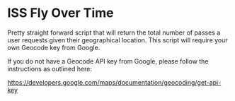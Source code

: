 # ISS Fly Over Time

Pretty straight forward script that will return the total number of passes a user requests given their geographical location. This script will require your own Geocode key from Google.

If you do not have a Geocode API key from Google, please follow the instructions as outlined here:

https://developers.google.com/maps/documentation/geocoding/get-api-key
